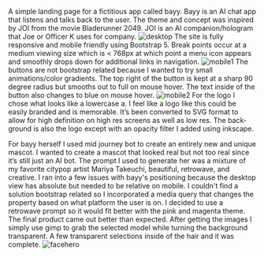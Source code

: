 A simple landing page for a fictitious app called bayy. Bayy is an AI chat app that listens and talks back to the user. The theme and concept was inspired by JOI from the movie Bladerunner 2049. JOI is an AI companion/hologram that Joe or Officer K uses for company. 
![desktop](https://user-images.githubusercontent.com/48900828/209735577-96941dd5-bb84-4d10-bd5d-a3de02801391.PNG)
The site is fully responsive and mobile friendly using Bootstrap 5. Break points occur at a medium viewing size which is < 768px at which point a menu icon appears and smoothly drops down for additional links in navigation.
![mobile1](https://user-images.githubusercontent.com/48900828/209735582-b425f2e4-3491-4d1c-a2e2-ea39dd6da0e4.PNG)
The buttons are not bootstrap related because I wanted to try small animations/color gradients. The top right of the button is kept at a sharp 90 degree radius but smooths out to full on mouse hover. The text inside of the button also changes to blue on mouse hover.
![mobile2](https://user-images.githubusercontent.com/48900828/209735583-abbf1a58-abab-40b0-8c45-57af055c485d.PNG)
For the logo I chose what looks like a lowercase a. I feel like a logo like this could be easily branded and is memorable. It’s been converted to SVG format to allow for high definition on high res screens as well as low res. The back-ground is also the logo except with an opacity filter I added using inkscape.

For bayy herself I used mid journey bot to create an entirely new and unique mascot. I wanted to create a mascot that looked real but not too real since it’s still just an AI bot. The prompt I used to generate her was a mixture of my favorite citypop artist Mariya Takeuchi, beautiful, retrowave, and creative. I ran into a few issues with bayy's positioning because the desktop view has absolute but needed to be relative on mobile. I couldn't find a solution bootstrap related so I incorporated a media query that changes the property based on what platform the user is on. I decided to use a retrowave prompt so it would fit better with the pink and magenta theme. The final product came out better than expected. After getting the images I simply use gimp to grab the selected model while turning the background transparent. A few transparent selections inside of the hair and it was complete. 
![facehero](https://user-images.githubusercontent.com/48900828/209735625-a4407597-427e-4214-a02b-28d4163f9469.png)
